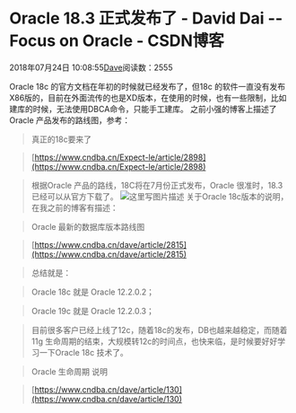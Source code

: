 
# Oracle 18.3 正式发布了 - David Dai -- Focus on Oracle - CSDN博客


2018年07月24日 10:08:55[Dave](https://me.csdn.net/tianlesoftware)阅读数：2555


Oracle 18c 的官方文档在年初的时候就已经发布了，但18c 的软件一直没有发布X86版的，目前在外面流传的也是XD版本，在使用的时候，也有一些限制，比如建库的时候，无法使用DBCA命令，只能手工建库。
之前小强的博客上描述了Oracle 产品发布的路线图，参考：
> 真正的18c要来了

> [https://www.cndba.cn/Expect-le/article/2898](https://www.cndba.cn/Expect-le/article/2898)

> 根据Oracle 产品的路线，18C将在7月份正式发布，Oracle 很准时，18.3 已经可以从官方下载了。
![这里写图片描述](https://www.cndba.cn:8080/cndba/20180724/jpg/1532397053261.jpg)
> 关于Oracle 18c版本的说明，在我之前的博客有描述：

> Oracle 最新的数据库版本路线图

> [https://www.cndba.cn/dave/article/2815](https://www.cndba.cn/dave/article/2815)

> 总结就是：

> Oracle 18c 就是 Oracle 12.2.0.2；

> Oracle 19c 就是 Oracle 12.2.0.3；

> 目前很多客户已经上线了12c，随着18c的发布，DB也越来越稳定，而随着11g 生命周期的结束，大规模转12c的时间点，也快来临，是时候要好好学习一下Oracle 18c 技术了。

> Oracle 生命周期 说明

> [https://www.cndba.cn/dave/article/130](https://www.cndba.cn/dave/article/130)


